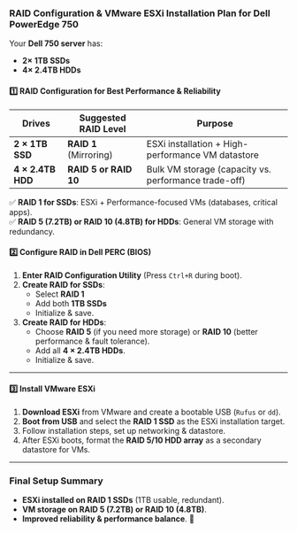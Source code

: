 ### **RAID Configuration & VMware ESXi Installation Plan for Dell PowerEdge 750**  

Your **Dell 750 server** has:  
- **2× 1TB SSDs**  
- **4× 2.4TB HDDs**  

#### **1️⃣ RAID Configuration for Best Performance & Reliability**  

| Drives       | Suggested RAID Level | Purpose |
|-------------|---------------------|---------|
| **2 × 1TB SSD** | **RAID 1** (Mirroring) | ESXi installation + High-performance VM datastore |
| **4 × 2.4TB HDD** | **RAID 5 or RAID 10** | Bulk VM storage (capacity vs. performance trade-off) |

✅ **RAID 1 for SSDs**: ESXi + Performance-focused VMs (databases, critical apps).  
✅ **RAID 5 (7.2TB) or RAID 10 (4.8TB) for HDDs**: General VM storage with redundancy.  


#### **2️⃣ Configure RAID in Dell PERC (BIOS)**
1. **Enter RAID Configuration Utility** (Press `Ctrl+R` during boot).  
2. **Create RAID for SSDs**:  
   - Select **RAID 1**  
   - Add both **1TB SSDs**  
   - Initialize & save.  
3. **Create RAID for HDDs**:  
   - Choose **RAID 5** (if you need more storage) or **RAID 10** (better performance & fault tolerance).  
   - Add all **4 × 2.4TB HDDs**.  
   - Initialize & save.  

---

#### **3️⃣ Install VMware ESXi**
1. **Download ESXi** from VMware and create a bootable USB (`Rufus` or `dd`).  
2. **Boot from USB** and select the **RAID 1 SSD** as the ESXi installation target.  
3. Follow installation steps, set up networking & datastore.  
4. After ESXi boots, format the **RAID 5/10 HDD array** as a secondary datastore for VMs.  

---

### **Final Setup Summary**
- **ESXi installed on RAID 1 SSDs** (1TB usable, redundant).  
- **VM storage on RAID 5 (7.2TB) or RAID 10 (4.8TB)**.  
- **Improved reliability & performance balance**. 🚀  

